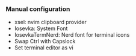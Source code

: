 ### Manual configuration
- xsel: nvim clipboard provider
- Iosevka: System Font
- IosevkaTermNerd: Nerd font for terminal icons
- Swap Ctrl with Capslock
- Set terminal editor as vi
